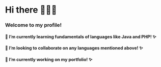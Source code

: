 # Hi there 👋👋👋
### Welcome to my profile!
#### 🌱 I’m currently learning fundamentals of languages like Java and PHP! ✨
#### 👯 I’m looking to collaborate on any languages mentioned above! ✨
#### 🔭 I’m currently working on my portfolio! ✨


<!--
**kleinborre/kleinborre** is a ✨ _special_ ✨ repository because its `README.md` (this file) appears on your GitHub profile.

Here are some ideas to get you started:

- 🔭 I’m currently working on ...
- 🌱 I’m currently learning ...
- 👯 I’m looking to collaborate on ...
- 🤔 I’m looking for help with ...
- 💬 Ask me about ...
- 📫 How to reach me: ...
- 😄 Pronouns: ...
- ⚡ Fun fact: ...
-->
